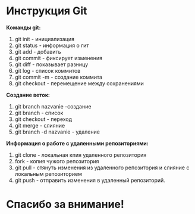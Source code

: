 # Инструкция Git
**Команды git:**

1. git init - инициализация
2. git status - информация о гит
3. git add - добавить
4. git commit - фиксирует изменения
5. git diff - показывает разницу
6. git log - список коммитов
7. git commit -m - создание коммита
8. git checkout - перемещение между сохранениями

**Создание веток:**
1. git branch nazvanie -создание
2. git branch - список
3. git checkout - переход
4. git merge - слияние
5. git branch -d nazvanie - удаление

**Информация о работе с удаленными репозиториями:**
1. git clone - локальная кпия удаленного репозитория
2. fork - копия чужого репозитория
3. git pull - стянуть изменения из удаленного репозитория и слияние с локальным репозиторием
4. git push - отправить изменения в удаленный репозиторий.
# Спасибо за внимание!
